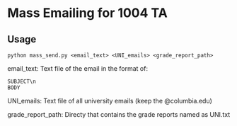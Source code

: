 Mass Emailing for 1004 TA
=========================

Usage
-----

    python mass_send.py <email_text> <UNI_emails> <grade_report_path>

email_text:
    Text file of the email in the format of:

    SUBJECT\n
    BODY

UNI_emails:
    Text file of all university emails (keep the @columbia.edu)

grade_report_path:
    Directy that contains the grade reports named as UNI.txt
